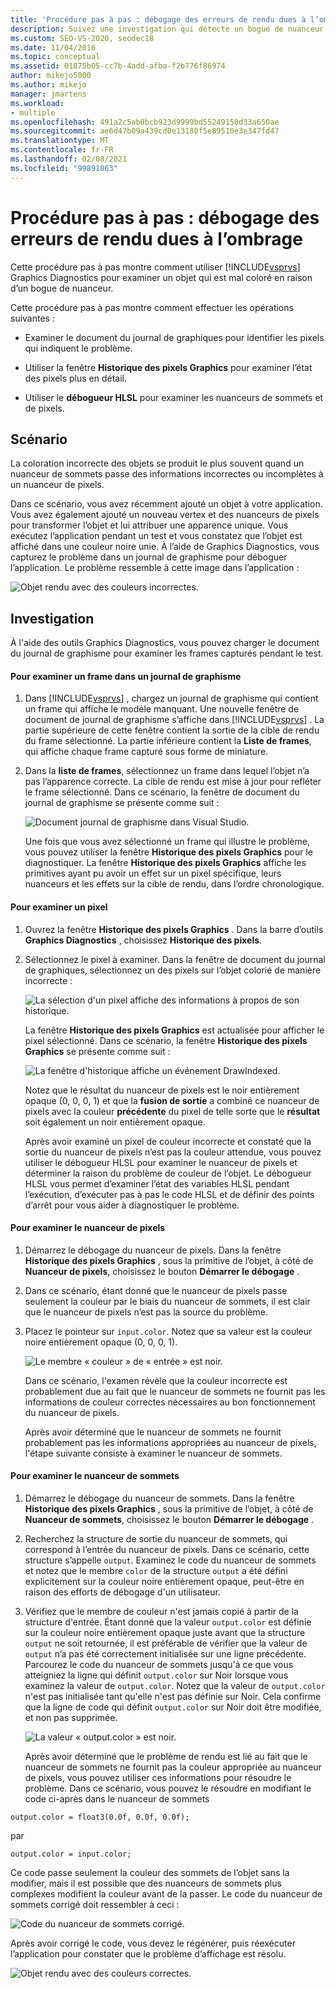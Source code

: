 ```yaml
---
title: 'Procédure pas à pas : débogage des erreurs de rendu dues à l’ombrage | Microsoft Docs'
description: Suivez une investigation qui détecte un bogue de nuanceur. Il illustre l’utilisation de Visual Studio Graphics Diagnostics, y compris l’historique des pixels Graphics et le débogueur HLSL.
ms.custom: SEO-VS-2020, seodec18
ms.date: 11/04/2016
ms.topic: conceptual
ms.assetid: 01875b05-cc7b-4add-afba-f2b776f86974
author: mikejo5000
ms.author: mikejo
manager: jmartens
ms.workload:
- multiple
ms.openlocfilehash: 491a2c5ab0bcb923d9999bd55249150d33a650ae
ms.sourcegitcommit: ae6d47b09a439cd0e13180f5e89510e3e347fd47
ms.translationtype: MT
ms.contentlocale: fr-FR
ms.lasthandoff: 02/08/2021
ms.locfileid: "99891863"
---
```

# <a name="walkthrough-debugging-rendering-errors-due-to-shading"></a>Procédure pas à pas : débogage des erreurs de rendu dues à l’ombrage
Cette procédure pas à pas montre comment utiliser [!INCLUDE[vsprvs](../../code-quality/includes/vsprvs_md.md)] Graphics Diagnostics pour examiner un objet qui est mal coloré en raison d’un bogue de nuanceur.

 Cette procédure pas à pas montre comment effectuer les opérations suivantes :

- Examiner le document du journal de graphiques pour identifier les pixels qui indiquent le problème.

- Utiliser la fenêtre **Historique des pixels Graphics** pour examiner l’état des pixels plus en détail.

- Utiliser le **débogueur HLSL** pour examiner les nuanceurs de sommets et de pixels.

## <a name="scenario"></a>Scénario
 La coloration incorrecte des objets se produit le plus souvent quand un nuanceur de sommets passe des informations incorrectes ou incomplètes à un nuanceur de pixels.

 Dans ce scénario, vous avez récemment ajouté un objet à votre application. Vous avez également ajouté un nouveau vertex et des nuanceurs de pixels pour transformer l’objet et lui attribuer une apparence unique. Vous exécutez l’application pendant un test et vous constatez que l’objet est affiché dans une couleur noire unie. À l’aide de Graphics Diagnostics, vous capturez le problème dans un journal de graphisme pour déboguer l’application. Le problème ressemble à cette image dans l’application :

 ![Objet rendu avec des couleurs incorrectes.](media/gfx_diag_demo_render_error_shader_problem.png "gfx_diag_demo_render_error_shader_problem")

## <a name="investigation"></a>Investigation
 À l'aide des outils Graphics Diagnostics, vous pouvez charger le document du journal de graphisme pour examiner les frames capturés pendant le test.

#### <a name="to-examine-a-frame-in-a-graphics-log"></a>Pour examiner un frame dans un journal de graphisme

1. Dans [!INCLUDE[vsprvs](../../code-quality/includes/vsprvs_md.md)] , chargez un journal de graphisme qui contient un frame qui affiche le modèle manquant. Une nouvelle fenêtre de document de journal de graphisme s’affiche dans [!INCLUDE[vsprvs](../../code-quality/includes/vsprvs_md.md)] . La partie supérieure de cette fenêtre contient la sortie de la cible de rendu du frame sélectionné. La partie inférieure contient la **Liste de frames**, qui affiche chaque frame capturé sous forme de miniature.

2. Dans la **liste de frames**, sélectionnez un frame dans lequel l’objet n’a pas l’apparence correcte. La cible de rendu est mise à jour pour refléter le frame sélectionné. Dans ce scénario, la fenêtre de document du journal de graphisme se présente comme suit :

    ![Document journal de graphisme dans Visual Studio.](media/gfx_diag_demo_render_error_shader_step_1.png "gfx_diag_demo_render_error_shader_step_1")

   Une fois que vous avez sélectionné un frame qui illustre le problème, vous pouvez utiliser la fenêtre **Historique des pixels Graphics** pour le diagnostiquer. La fenêtre **Historique des pixels Graphics** affiche les primitives ayant pu avoir un effet sur un pixel spécifique, leurs nuanceurs et les effets sur la cible de rendu, dans l’ordre chronologique.

#### <a name="to-examine-a-pixel"></a>Pour examiner un pixel

1. Ouvrez la fenêtre **Historique des pixels Graphics** . Dans la barre d’outils **Graphics Diagnostics** , choisissez **Historique des pixels**.

2. Sélectionnez le pixel à examiner. Dans la fenêtre de document du journal de graphiques, sélectionnez un des pixels sur l’objet colorié de manière incorrecte :

    ![La sélection d'un pixel affiche des informations à propos de son historique.](media/gfx_diag_demo_render_error_shader_step_2.png "gfx_diag_demo_render_error_shader_step_2")

    La fenêtre **Historique des pixels Graphics** est actualisée pour afficher le pixel sélectionné. Dans ce scénario, la fenêtre **Historique des pixels Graphics** se présente comme suit :

    ![La fenêtre d'historique affiche un événement DrawIndexed.](media/gfx_diag_demo_render_error_shader_step_3.png "gfx_diag_demo_render_error_shader_step_3")

    Notez que le résultat du nuanceur de pixels est le noir entièrement opaque (0, 0, 0, 1) et que la **fusion de sortie** a combiné ce nuanceur de pixels avec la couleur **précédente** du pixel de telle sorte que le **résultat** soit également un noir entièrement opaque.

   Après avoir examiné un pixel de couleur incorrecte et constaté que la sortie du nuanceur de pixels n’est pas la couleur attendue, vous pouvez utiliser le débogueur HLSL pour examiner le nuanceur de pixels et déterminer la raison du problème de couleur de l’objet. Le débogueur HLSL vous permet d’examiner l’état des variables HLSL pendant l’exécution, d’exécuter pas à pas le code HLSL et de définir des points d’arrêt pour vous aider à diagnostiquer le problème.

#### <a name="to-examine-the-pixel-shader"></a>Pour examiner le nuanceur de pixels

1. Démarrez le débogage du nuanceur de pixels. Dans la fenêtre **Historique des pixels Graphics** , sous la primitive de l’objet, à côté de **Nuanceur de pixels**, choisissez le bouton **Démarrer le débogage** .

2. Dans ce scénario, étant donné que le nuanceur de pixels passe seulement la couleur par le biais du nuanceur de sommets, il est clair que le nuanceur de pixels n’est pas la source du problème.

3. Placez le pointeur sur `input.color`. Notez que sa valeur est la couleur noire entièrement opaque (0, 0, 0, 1).

    ![Le membre « couleur » de « entrée » est noir.](media/gfx_diag_demo_render_error_shader_step_5.png "gfx_diag_demo_render_error_shader_step_5")

    Dans ce scénario, l'examen révèle que la couleur incorrecte est probablement due au fait que le nuanceur de sommets ne fournit pas les informations de couleur correctes nécessaires au bon fonctionnement du nuanceur de pixels.

   Après avoir déterminé que le nuanceur de sommets ne fournit probablement pas les informations appropriées au nuanceur de pixels, l'étape suivante consiste à examiner le nuanceur de sommets.

#### <a name="to-examine-the-vertex-shader"></a>Pour examiner le nuanceur de sommets

1. Démarrez le débogage du nuanceur de sommets. Dans la fenêtre **Historique des pixels Graphics** , sous la primitive de l’objet, à côté de **Nuanceur de sommets**, choisissez le bouton **Démarrer le débogage** .

2. Recherchez la structure de sortie du nuanceur de sommets, qui correspond à l’entrée du nuanceur de pixels. Dans ce scénario, cette structure s’appelle `output`. Examinez le code du nuanceur de sommets et notez que le membre `color` de la structure `output` a été défini explicitement sur la couleur noire entièrement opaque, peut-être en raison des efforts de débogage d'un utilisateur.

3. Vérifiez que le membre de couleur n'est jamais copié à partir de la structure d'entrée. Étant donné que la valeur `output.color` est définie sur la couleur noire entièrement opaque juste avant que la structure `output` ne soit retournée, il est préférable de vérifier que la valeur de `output` n’a pas été correctement initialisée sur une ligne précédente. Parcourez le code du nuanceur de sommets jusqu'à ce que vous atteigniez la ligne qui définit `output.color` sur Noir lorsque vous examinez la valeur de `output.color`. Notez que la valeur de `output.color` n'est pas initialisée tant qu'elle n'est pas définie sur Noir. Cela confirme que la ligne de code qui définit `output.color` sur Noir doit être modifiée, et non pas supprimée.

    ![La valeur « output.color » est noir.](media/gfx_diag_demo_render_error_shader_step_7.png "gfx_diag_demo_render_error_shader_step_7")

   Après avoir déterminé que le problème de rendu est lié au fait que le nuanceur de sommets ne fournit pas la couleur appropriée au nuanceur de pixels, vous pouvez utiliser ces informations pour résoudre le problème. Dans ce scénario, vous pouvez le résoudre en modifiant le code ci-après dans le nuanceur de sommets

```hlsl
output.color = float3(0.0f, 0.0f, 0.0f);
```

 par

```hlsl
output.color = input.color;
```

 Ce code passe seulement la couleur des sommets de l’objet sans la modifier, mais il est possible que des nuanceurs de sommets plus complexes modifient la couleur avant de la passer. Le code du nuanceur de sommets corrigé doit ressembler à ceci :

 ![Code du nuanceur de sommets corrigé.](media/gfx_diag_demo_render_error_shader_step_8.png "gfx_diag_demo_render_error_shader_step_8")

 Après avoir corrigé le code, vous devez le régénérer, puis réexécuter l’application pour constater que le problème d’affichage est résolu.

 ![Objet rendu avec des couleurs correctes.](media/gfx_diag_demo_render_error_shader_resolution.png "gfx_diag_demo_render_error_shader_resolution")
